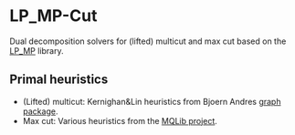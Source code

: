 # LP_MP-Cut
Dual decomposition solvers for (lifted) multicut and max cut based on the [LP_MP](https://github.com/pawelswoboda/LP_MP) library.

## Primal heuristics
* (Lifted) multicut: Kernighan&Lin heuristics from Bjoern Andres [graph package](https://github.com/bjoern-andres/graph).
* Max cut: Various heuristics from the [MQLib project](https://github.com/pawelswoboda/MQLib).
